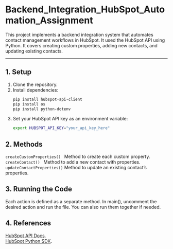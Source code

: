 # Backend_Integration_HubSpot_Automation_Assignment


This project implements a backend integration system that automates contact management workflows in HubSpot. 
It used the HubSpot API using Python.
It covers creating custom properties, adding new contacts, and updating existing contacts.

---

## 1. Setup

1. Clone the repository.
2. Install dependencies:
   ```bash
   pip install hubspot-api-client
   pip install os
   pip install python-dotenv
   ```
3. Set your HubSpot API key as an environment variable:
   ```bash
   export HUBSPOT_API_KEY="your_api_key_here"
   ```

## 2. Methods
   ```createCustomProperties() ```  Method to create each custom property.<br>
   ```createContact() ``` Method to add a new contact with properties.<br>
   ```updateContactProperties()``` Method to update an existing contact’s properties.<br>

## 3. Running the Code
   Each action is defined as a separate method.
   In main(), uncomment the desired action and run the file.
   You can also run them together if needed.

## 4. References
[HubSpot API Docs](https://developers.hubspot.com/docs/reference/api/overview).<br>
[HubSpot Python SDK](https://github.com/HubSpot/hubspot-api-python).<br>

